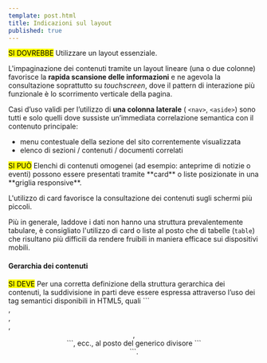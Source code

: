 ```yaml
---
template: post.html
title: Indicazioni sul layout
published: true
---
```


<div class="lg-callout lg-callout-should">
<mark>SI DOVREBBE</mark>
Utilizzare un layout essenziale.
</div>

L'impaginazione dei contenuti tramite un layout lineare (una o due colonne) favorisce la **rapida scansione delle informazioni**
e ne agevola la consultazione soprattutto su *touchscreen*, dove il pattern di interazione più funzionale
è lo scorrimento verticale della pagina.

Casi d’uso validi per l’utilizzo di **una colonna laterale** ( ```<nav>```, ```<aside>```) sono
tutti e solo quelli dove sussiste un’immediata correlazione semantica con il contenuto principale:

- menu contestuale della sezione del sito correntemente visualizzata
- elenco di sezioni / contenuti / documenti correlati

<div class="lg-callout lg-callout-could">
<mark>SI PUÒ</mark>
Elenchi di contenuti omogenei (ad esempio: anteprime di notizie o eventi) possono essere presentati tramite **card** o liste posizionate in una **griglia responsive**.
</div>

L'utilizzo di card favorisce la consultazione dei contenuti sugli schermi più piccoli.

Più in generale, laddove i dati non hanno una struttura prevalentemente tabulare, è consigliato l'utilizzo di card o liste al posto che di tabelle (```table```) che risultano più difficili da rendere fruibili in maniera efficace sui dispositivi mobili.

#### Gerarchia dei contenuti

<div class="lg-callout lg-callout-must">
<mark>SI DEVE</mark>
Per una corretta definizione della struttura gerarchica dei contenuti, la suddivisione in parti deve essere espressa attraverso l’uso dei tag semantici disponibili in HTML5, quali ```<article>, <aside>, <figcaption>, <header>, <footer>```, ecc., al posto del generico divisore ```<div>```.
</div>
